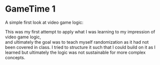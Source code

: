 # GameTime  1 
A simple first look at video game logic:

This was my first attempt to apply what I was learning to my impression of video game logic,  
and ultimately the goal was to teach myself randomization as it had not been covered in class.
I tried to structure it such that I could build on it as I learned but ultimately the logic was 
not sustainable for more complex concepts.
